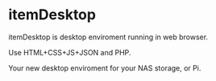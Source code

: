 # itemDesktop
itemDesktop is desktop enviroment running in web browser.

Use HTML+CSS+JS+JSON and PHP.

Your new desktop enviroment for your NAS storage, or Pi.
